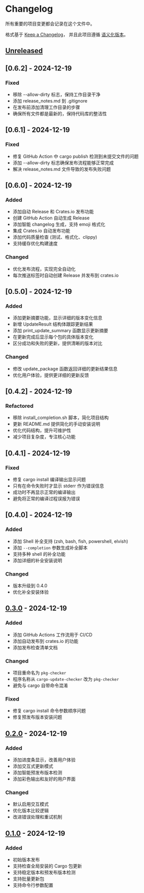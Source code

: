 # Changelog

所有重要的项目变更都会记录在这个文件中。

格式基于 [Keep a Changelog](https://keepachangelog.com/zh-CN/1.0.0/)，
并且此项目遵循 [语义化版本](https://semver.org/lang/zh-CN/)。

## [Unreleased]

## [0.6.2] - 2024-12-19

### Fixed

- 移除 --allow-dirty 标志，保持工作目录干净
- 添加 release_notes.md 到 .gitignore
- 在发布前添加清理工作目录的步骤
- 确保所有文件都是最新的，保持代码库的整洁性

## [0.6.1] - 2024-12-19

### Fixed

- 修复 GitHub Action 中 cargo publish 检测到未提交文件的问题
- 添加 --allow-dirty 标志确保发布流程能够正常完成
- 解决 release_notes.md 文件导致的发布失败问题

## [0.6.0] - 2024-12-19

### Added

- 添加自动 Release 和 Crates.io 发布功能
- 创建 GitHub Action 自动生成 Release
- 添加智能 changelog 生成，支持 emoji 格式化
- 集成 Crates.io 自动发布功能
- 添加代码质量检查 (测试、格式化、clippy)
- 支持缓存优化构建速度

### Changed

- 优化发布流程，实现完全自动化
- 每次推送标签时自动创建 Release 并发布到 crates.io

## [0.5.0] - 2024-12-19

### Added

- 添加更新摘要功能，显示详细的版本变化信息
- 新增 UpdateResult 结构体跟踪更新结果
- 添加 print_update_summary 函数显示更新摘要
- 在更新完成后显示每个包的具体版本变化
- 区分成功和失败的更新，提供清晰的版本对比

### Changed

- 修改 update_package 函数返回详细的更新结果信息
- 优化用户体验，提供更详细的更新反馈

## [0.4.2] - 2024-12-19

### Refactored

- 移除 install_completion.sh 脚本，简化项目结构
- 更新 README.md 提供简化的手动安装说明
- 优化代码结构，提升可维护性
- 减少项目复杂度，专注核心功能

## [0.4.1] - 2024-12-19

### Fixed

- 修复 cargo install 编译输出显示问题
- 只有在命令失败时才显示 stderr 作为错误信息
- 成功时不再显示正常的编译输出
- 避免将正常的编译过程误报为错误

## [0.4.0] - 2024-12-19

### Added

- 添加 Shell 补全支持 (zsh, bash, fish, powershell, elvish)
- 添加 `--completion` 参数生成补全脚本
- 支持多种 shell 的补全功能
- 添加详细的补全安装说明

### Changed

- 版本升级到 0.4.0
- 优化补全安装体验

## [0.3.0] - 2024-12-19

### Added

- 添加 GitHub Actions 工作流用于 CI/CD
- 添加自动发布到 crates.io 的功能
- 添加发布检查清单文档

### Changed

- 项目重命名为 `pkg-checker`
- 程序名称从 `cargo-update-checker` 改为 `pkg-checker`
- 避免与 cargo 自带命令混淆

### Fixed

- 修复 cargo install 命令参数顺序问题
- 修复预发布版本安装问题

## [0.2.0] - 2024-12-19

### Added

- 添加进度条显示，改善用户体验
- 添加交互式更新模式
- 添加智能预发布版本检测
- 添加彩色输出和友好的用户界面

### Changed

- 默认启用交互模式
- 优化版本比较逻辑
- 改进错误处理和重试机制

## [0.1.0] - 2024-12-19

### Added

- 初始版本发布
- 支持检查全局安装的 Cargo 包更新
- 支持稳定版本和预发布版本检测
- 支持批量更新包
- 支持命令行参数配置

[Unreleased]: https://github.com/jenkinpan/pkg-checker-rs/compare/v0.3.0...HEAD
[0.3.0]: https://github.com/jenkinpan/pkg-checker-rs/compare/v0.2.0...v0.3.0
[0.2.0]: https://github.com/jenkinpan/pkg-checker-rs/compare/v0.1.0...v0.2.0
[0.1.0]: https://github.com/jenkinpan/pkg-checker-rs/releases/tag/v0.1.0
